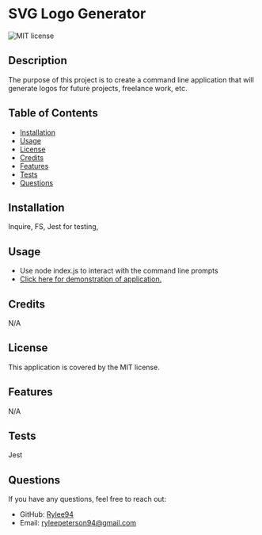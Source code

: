 # SVG Logo Generator

![MIT license](https://img.shields.io/badge/License-MIT-blue.svg)

## Description

The purpose of this project is to create a command line application that will generate logos for future projects, freelance work, etc.

## Table of Contents

- [Installation](#installation)
- [Usage](#usage)
- [License](#license)
- [Credits](#credits)
- [Features](#features)
- [Tests](#tests)
- [Questions](#questions)

## Installation

Inquire, FS, Jest for testing,

## Usage

- Use node index.js to interact with the command line prompts
- [Click here for demonstration of application.](https://drive.google.com/file/d/1ApgpxhA1qsVB2cdMWxdhYz8MiGtuj3VG/view)

## Credits

N/A

## License

This application is covered by the MIT license.

## Features

N/A

## Tests

Jest

## Questions

If you have any questions, feel free to reach out:

- GitHub: [Rylee94](https://github.com/Rylee94)
- Email: ryleepeterson94@gmail.com
